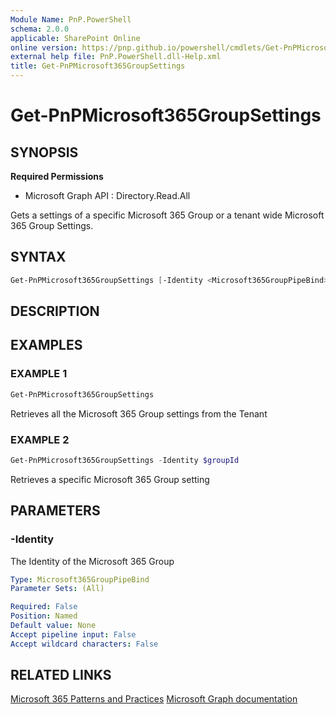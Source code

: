 ```yaml
---
Module Name: PnP.PowerShell
schema: 2.0.0
applicable: SharePoint Online
online version: https://pnp.github.io/powershell/cmdlets/Get-PnPMicrosoft365GroupSettings.html
external help file: PnP.PowerShell.dll-Help.xml
title: Get-PnPMicrosoft365GroupSettings
---
```

  
# Get-PnPMicrosoft365GroupSettings

## SYNOPSIS

**Required Permissions**

  * Microsoft Graph API : Directory.Read.All

Gets a settings of a specific Microsoft 365 Group or a tenant wide Microsoft 365 Group Settings.

## SYNTAX

```powershell
Get-PnPMicrosoft365GroupSettings [-Identity <Microsoft365GroupPipeBind>] [<CommonParameters>]
```

## DESCRIPTION

## EXAMPLES

### EXAMPLE 1
```powershell
Get-PnPMicrosoft365GroupSettings
```

Retrieves all the Microsoft 365 Group settings from the Tenant

### EXAMPLE 2
```powershell
Get-PnPMicrosoft365GroupSettings -Identity $groupId
```

Retrieves a specific Microsoft 365 Group setting

## PARAMETERS

### -Identity
The Identity of the Microsoft 365 Group

```yaml
Type: Microsoft365GroupPipeBind
Parameter Sets: (All)

Required: False
Position: Named
Default value: None
Accept pipeline input: False
Accept wildcard characters: False
```


## RELATED LINKS

[Microsoft 365 Patterns and Practices](https://aka.ms/m365pnp)
[Microsoft Graph documentation](https://docs.microsoft.com/graph/api/groupsetting-get)


